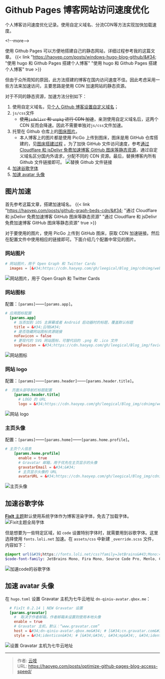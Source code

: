 # Github Pages 博客网站访问速度优化

个人博客访问速度优化记录。使用自定义域名、分流CDN等方法实现加快加载速度。

&lt;!--more--&gt;

使用 Github Pages 可以方便地搭建自己的静态网站，详细过程参考我的这篇文章。
{{&lt; link &#34;https://haoyep.com/posts/windows-hugo-blog-github/&#34; &#34;使用 hugo 和 Github Pages 搭建个人博客&#34; &#34;使用 hugo 和 Github Pages 搭建个人博客&#34; true &gt;}}

但由于众所周知的原因，此方法搭建的博客在国内访问速度不佳。因此考虑采用一些方法来加速访问，主要思路是使用 CDN 加速网站的静态资源。

对于不同的静态资源，加速方法分别如下：

1. 使用自定义域名，见[个人 Github 博客设置自定义域名](https://haoyep.com/posts/windows-hugo-blog-github/#%E8%87%AA%E5%AE%9A%E4%B9%89%E5%8D%9A%E5%AE%A2%E5%9F%9F%E5%90%8D)；
2. `js/css`文件
	- ~~使用`jsdelivr` 和 `unpkg` 进行 CDN 加速~~，亲测使用自定义域名后，这两个 CDN 反而会降速。因此不需要单独对`js/css`文件加速。
3. 托管在 Github 仓库上的[图床图片](#图片加速)。
	- 本人博客上的图片都是使用 PicGo 上传到图床，图床是用 GitHub 仓库搭建的，见[图床搭建过程](https://haoyep.com/posts/github-graph-beds) 。为了加快 GitHub 文件访问速度，参考[通过 Cloudflare 和 jsDelivr 免费加速博客 GitHub 图床等静态资源](https://haoyep.com/posts/github-graph-beds-cdn/)，通过自定义域名区分国内外请求，分配不同的 CDN 资源。最后，替换博客内所有 Github 文件链接即可。
![替换 Github 文件链接](https://cdn.haoyep.com/gh/leegical/Blog_img/cdnimg/202312152140943.png)
4. [加速谷歌字体](#加速谷歌字体)
5. [加速 avatar 头像](#加速-avatar-头像)

## 图片加速
首先参考这篇文章，搭建加速域名。
{{&lt; link &#34;https://haoyep.com/posts/github-graph-beds-cdn/&#34; &#34;通过 Cloudflare 和 jsDelivr 免费加速博客 GitHub 图床等静态资源&#34; &#34;通过 Cloudflare 和 jsDelivr 免费加速博客 GitHub 图床等静态资源&#34; true &gt;}}

对于要使用的图片，使用 PicGo 上传到 GitHub 图床，获取 CDN 加速链接。然后在配置文件中使用相应的链接即可。下面介绍几个配置中常见的图片。

### 网站图片
```toml
# 网站图片，用于 Open Graph 和 Twitter Cards
  images = [&#34;https://cdn.haoyep.com/gh/leegical/Blog_img/cdnimg/weblogo.png&#34;]
```
![网站图片，用于 Open Graph 和 Twitter Cards](https://cdn.haoyep.com/gh/leegical/Blog_img/cdnimg/202312161421814.png)
### 网站图标
配置：`[params]`——`[params.app]`。
```toml
# 应用图标配置
  [params.app]
    # 当添加到 iOS 主屏幕或者 Android 启动器时的标题，覆盖默认标题
    title = &#34;云吱&#34;
    # 是否隐藏网站图标资源链接
    noFavicon = false
    # 更现代的 SVG 网站图标，可替代旧的 .png 和 .ico 文件
    svgFavicon = &#34;https://cdn.haoyep.com/gh/leegical/Blog_img/favicon.svg&#34;
```
![网站图标](https://cdn.haoyep.com/gh/leegical/Blog_img/cdnimg/202312161426248.png)

### 网站 logo
配置：`[params]`——`[params.header]`——`[params.header.title]`。
```toml
#  页面头部导航栏标题配置
    [params.header.title]
      # LOGO 的 URL
      logo = &#34;https://cdn.haoyep.com/gh/leegical/Blog_img/cdnimg/weblogo.png&#34;
```
![网站 logo](https://cdn.haoyep.com/gh/leegical/Blog_img/cdnimg/202312161428936.png)
### 主页头像
配置：`[params]`——`[params.home]`——`[params.home.profile]`。
```toml
# 主页个人信息
    [params.home.profile]
      enable = true
      # Gravatar 邮箱，用于优先在主页显示的头像
      gravatarEmail = &#34;&#34;
      # 主页显示头像的 URL
      avatarURL = &#34;https://cdn.haoyep.com/gh/leegical/Blog_img/cdnimg/avatar.png&#34;
```
![主页头像](https://cdn.haoyep.com/gh/leegical/Blog_img/cdnimg/202312161433480.png)
## 加速谷歌字体
[**FixIt** 主题](https://github.com/hugo-fixit/FixIt)默认使用系统字体作为博客渲染字体，免去了加载字体。
![Fixit主题全局字体](https://cdn.haoyep.com/gh/leegical/Blog_img/cdnimg/202312152148953.png)

但是想要为一些特定区域，如 `code` 设置特别字体时，就需要用到谷歌字体。这里选择使用 `fonts.loli.net` 加速。在 `assets/css` 中新建 `_override.scss` 文件，内容如下：
```scss
@import url(&#39;https://fonts.loli.net/css?family=JetBrains&#43;Mono:400,700&amp;display=swap&amp;subset=latin-ext&#39;);
$code-font-family: JetBrains Mono, Fira Mono, Source Code Pro, Menlo, Consolas, Monaco, monospace;
```
![加速code的谷歌字体](https://cdn.haoyep.com/gh/leegical/Blog_img/cdnimg/202312152151358.png)

## 加速 avatar 头像
在 `hugo.toml` 设置 Gravatar 主机为七牛云地址 `dn-qiniu-avatar.qbox.me`：
```toml
  # FixIt 0.2.14 | NEW Gravatar 设置
  [params.gravatar]
    #  取决于作者邮箱，作者邮箱未设置则使用本地头像
    enable = true
    # Gravatar 主机，默认：“www.gravatar.com”
    host = &#34;dn-qiniu-avatar.qbox.me&#34; # [&#34;cn.gravatar.com&#34;, &#34;gravatar.loli.net&#34;, ...]
    style = &#34;identicon&#34; # [&#34;&#34;, &#34;mp&#34;, &#34;identicon&#34;, &#34;monsterid&#34;, &#34;wavatar&#34;, &#34;retro&#34;, &#34;blank&#34;, &#34;robohash&#34;]
```
![设置 Gravatar 主机为七牛云地址](https://cdn.haoyep.com/gh/leegical/Blog_img/cdnimg/202312152153926.png)


---

> 作者: [云吱](https://haoyep.com/)  
> URL: https://haoyep.com/posts/optimize-github-pages-blog-access-speed/  


